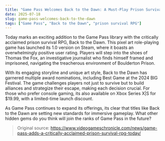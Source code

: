 ```yaml
---
title: "Game Pass Welcomes Back to the Dawn: A Must-Play Prison Survival RPG"
date: 2025-07-18
slug: game-pass-welcomes-back-to-the-dawn
tags: ["Game Pass", "Back to the Dawn", "prison survival RPG"]
---
```


Today marks an exciting addition to the Game Pass library with the critically acclaimed prison survival RPG, Back to the Dawn. This pixel art role-playing game has launched its 1.0 version on Steam, where it boasts an overwhelmingly positive user rating. Players will step into the shoes of Thomas the Fox, an investigative journalist who finds himself framed and imprisoned, navigating the treacherous environment of Boulderton Prison.

With its engaging storyline and unique art style, Back to the Dawn has garnered multiple award nominations, including Best Game at the 2024 BIG Festival. The game challenges players not just to survive but to build alliances and strategize their escape, making each decision crucial. For those who prefer console gaming, its also available on Xbox Series X|S for $19.99, with a limited-time launch discount.

As Game Pass continues to expand its offerings, its clear that titles like Back to the Dawn are setting new standards for immersive gameplay. What other hidden gems do you think will join the ranks of Game Pass in the future?
> Original source: https://www.videogameschronicle.com/news/game-pass-adds-a-critically-acclaimed-prison-survival-rpg-today/